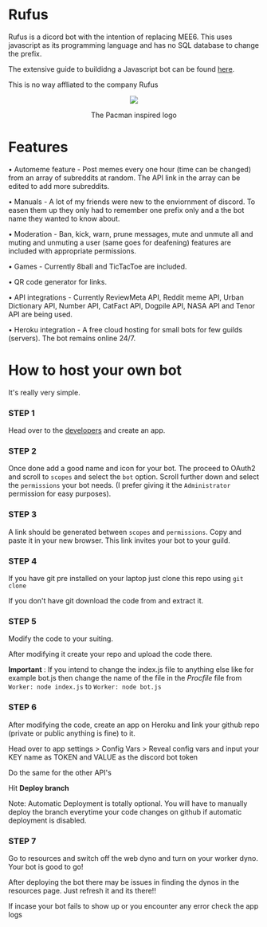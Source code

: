 # Rufus

Rufus is a dicord bot with the intention of replacing MEE6. This uses javascript as its programming language and has no SQL database to change the prefix.

The extensive guide to buildidng a Javascript bot can be found [here](discordjs.guide).

This is no way affliated to the company Rufus

<div align="center">
<img src="https://github.com/anjannair/Rufus-Discord-Bot/blob/master/images/Rufus.png" >
<p>The Pacman inspired logo</p>
</div>

# Features
• Automeme feature - Post memes every one hour (time can be changed) from an array of subreddits at random. The API link in the array can be edited to add more subreddits.


• Manuals - A lot of my friends were new to the enviornment of discord. To easen them up they only had to remember one prefix only and a the bot name they wanted to know about.

• Moderation - Ban, kick, warn, prune messages, mute and unmute all and muting and unmuting a user (same goes for deafening) features are included with appropriate permissions.

• Games - Currently 8ball and TicTacToe are included.

• QR code generator for links.

• API integrations - Currently ReviewMeta API, Reddit meme API, Urban Dictionary API, Number API, CatFact API, Dogpile API, NASA API and Tenor API are being used.

• Heroku integration - A free cloud hosting for small bots for few guilds (servers). The bot remains online 24/7.

# How to host your own bot
It's really very simple.

### STEP 1
Head over to the [developers](discord.com/developers) and create an app.

### STEP 2
Once done add a good name and icon for your bot. The proceed to OAuth2 and scroll to `scopes` and select the `bot` option.
Scroll further down and select the `permissions` your bot needs. (I prefer giving it the `Administrator` permission for easy purposes).

### STEP 3 
A link should be generated between `scopes` and `permissions`. Copy and paste it in your new browser. This link invites your bot to your guild.

### STEP 4
If you have git pre installed on your laptop just clone this repo using `git clone `

If you don't have git download the code from  and extract it. 

### STEP 5
Modify the code to your suiting.

After modifying it create your repo and upload the code there.

**Important** : If you intend to change the index.js file to anything else like for example bot.js then change the name of the file in the *Procfile* file from `Worker: node index.js` to `Worker: node bot.js`

### STEP 6

After modifying the code, create an app on Heroku and link your github repo (private or public anything is fine) to it.

Head over to app settings > Config Vars > Reveal config vars and input your KEY name as TOKEN and VALUE as the discord bot token

Do the same for the other API's

Hit **Deploy branch** 

Note: Automatic Deployment is totally optional. You will have to manually deploy the branch everytime your code changes on github if automatic deployment is disabled.

### STEP 7
Go to resources and switch off the web dyno and turn on your worker dyno. Your bot is good to go! 

After deploying the bot there may be issues in finding the dynos in the resources page. Just refresh it and its there!!

If incase your bot fails to show up or you encounter any error check the app logs